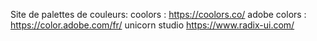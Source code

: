 Site de palettes de couleurs:
coolors : https://coolors.co/
adobe colors : https://color.adobe.com/fr/
unicorn studio
https://www.radix-ui.com/


